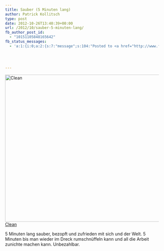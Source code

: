 ```yaml
---
title: Sauber (5 Minuten lang)
author: Patrick Kollitsch
type: post
date: 2012-10-26T13:40:39+00:00
url: /2012/10/sauber-5-minuten-lang/
fb_author_post_id:
  - "10151105848165642"
fb_status_messages:
  - 'a:1:{i:0;a:2:{s:7:"message";s:104:"Posted to <a href="http://www.facebook.com/10151105848165642" target="_blank">your Facebook Timeline</a>";s:5:"error";s:0:"";}}'




---
```

<div class="media photo image flickr">
  <a href="http://www.flickr.com/photos/schreibblogade/8124820647/" title="Clean by Patrick Kollitsch, on Flickr"><img src="//farm9.staticflickr.com/8195/8124820647_0217b34618_z.jpg" width="640" height="480" alt="Clean" /><span>Clean</span></a>
</div>

5 Minuten lang sauber, bezopft und zufrieden mit sich und der Welt. 5 Minuten bis man wieder im Dreck rumschnüffeln kann und all die Arbeit zunichte machen kann. Unbezahlbar.